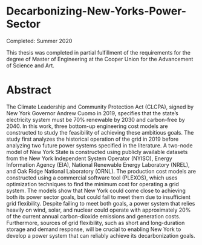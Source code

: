 # Decarbonizing-New-Yorks-Power-Sector
Completed: Summer 2020

This thesis was completed in partial fulfillment of the requirements for the degree of 
Master of Engineering at the Cooper Union for the Advancement of Science and Art.

# Abstract
The Climate Leadership and Community Protection Act (CLCPA), signed by New York Governor Andrew Cuomo in 2019, specifies that the state’s electricity system must be 70% renewable by 2030 and carbon-free by 2040. In this work, three bottom-up engineering cost models are constructed to study the feasibility of achieving these ambitious goals. The study first analyzes the historical operation of the grid in 2019 before analyzing two future power systems specified in the literature. A two-node model of New York State is constructed using publicly available datasets from the New York Independent System Operator (NYISO), Energy Information Agency (EIA), National Renewable Energy Laboratory (NREL), and Oak Ridge National Laboratory (ORNL). The production cost models are constructed using a commercial software tool (PLEXOS), which uses optimization techniques to find the minimum cost for operating a grid system. The models show that New York could come close to achieving both its power sector goals, but could fail to meet them due to insufficient grid flexibility. Despite failing to meet both goals, a power system that relies heavily on wind, solar, and nuclear could operate with approximately 20% of the current annual carbon-dioxide emissions and generation costs. Furthermore, sources of grid flexibility, such as short and long-duration storage and demand response, will be crucial to enabling New York to develop a power system that can reliably achieve its decarbonization goals.





